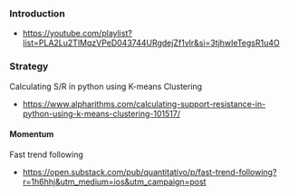 ### Introduction

- https://youtube.com/playlist?list=PLA2Lu2TlMqzVPeD043744URgdejZf1vlr&si=3tjhwIeTegsR1u4O

### Strategy
Calculating S/R in python using K-means Clustering
- https://www.alpharithms.com/calculating-support-resistance-in-python-using-k-means-clustering-101517/

#### Momentum
Fast trend following
- https://open.substack.com/pub/quantitativo/p/fast-trend-following?r=1h6hhj&utm_medium=ios&utm_campaign=post

